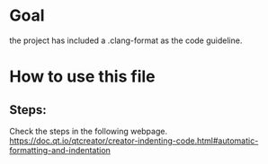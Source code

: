 # Goal


the project has included a .clang-format as the code guideline.

# How to use this file


## Steps:

Check the steps in the following webpage.
https://doc.qt.io/qtcreator/creator-indenting-code.html#automatic-formatting-and-indentation
